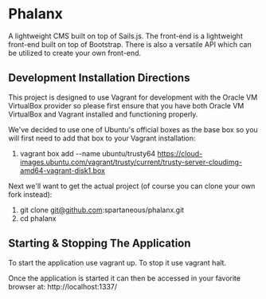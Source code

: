 Phalanx
=======

A lightweight CMS built on top of Sails.js. The front-end is a lightweight front-end built on top of Bootstrap. There is also a versatile API which can be utilized to create your own front-end.

Development Installation Directions
-----------------------------------

This project is designed to use Vagrant for development with the Oracle VM VirtualBox provider so please first ensure that you have both Oracle VM VirtualBox and Vagrant installed and functioning properly.

We've decided to use one of Ubuntu's official boxes as the base box so you will first need to add that box to your Vagrant installation:

1. vagrant box add --name ubuntu/trusty64 https://cloud-images.ubuntu.com/vagrant/trusty/current/trusty-server-cloudimg-amd64-vagrant-disk1.box

Next we'll want to get the actual project (of course you can clone your own fork instead):

1. git clone git@github.com:spartaneous/phalanx.git
2. cd phalanx

Starting & Stopping The Application
-----------------------------------

To start the application use vagrant up. To stop it use vagrant halt.

Once the application is started it can then be accessed in your favorite browser at: http://localhost:1337/